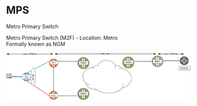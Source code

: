 # MPS


Metro Primary Switch

Metro Primary Switch (M2F) - Location: Metro\
Formally known as NGM

![](./images/15008629.png?width=485)

